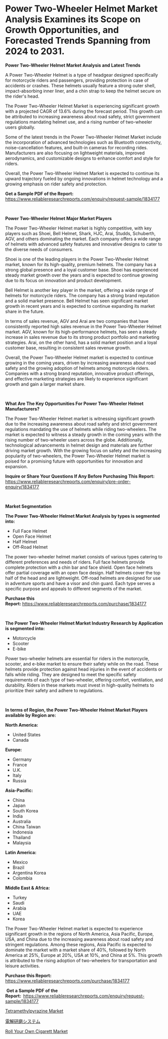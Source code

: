 <p><h1>Power Two-Wheeler Helmet Market Analysis Examines its Scope on Growth Opportunities, and Forecasted Trends Spanning from 2024 to 2031.</h1></p><p><strong>Power Two-Wheeler Helmet Market Analysis and Latest Trends</strong></p>
<p><p>A Power Two-Wheeler Helmet is a type of headgear designed specifically for motorcycle riders and passengers, providing protection in case of accidents or crashes. These helmets usually feature a strong outer shell, impact-absorbing inner liner, and a chin strap to keep the helmet secure on the rider's head.</p><p>The Power Two-Wheeler Helmet Market is experiencing significant growth with a projected CAGR of 13.6% during the forecast period. This growth can be attributed to increasing awareness about road safety, strict government regulations mandating helmet use, and a rising number of two-wheeler users globally.</p><p>Some of the latest trends in the Power Two-Wheeler Helmet Market include the incorporation of advanced technologies such as Bluetooth connectivity, noise-cancellation features, and built-in cameras for recording rides. Manufacturers are also focusing on lightweight materials, improved aerodynamics, and customizable designs to enhance comfort and style for riders.</p><p>Overall, the Power Two-Wheeler Helmet Market is expected to continue its upward trajectory fueled by ongoing innovations in helmet technology and a growing emphasis on rider safety and protection.</p></p>
<p><strong>Get a Sample PDF of the Report:&nbsp;</strong> <a href="https://www.reliableresearchreports.com/enquiry/request-sample/1834177">https://www.reliableresearchreports.com/enquiry/request-sample/1834177</a></p>
<p>&nbsp;</p>
<p><strong>Power Two-Wheeler Helmet Major Market Players</strong></p>
<p><p>The Power Two-Wheeler Helmet market is highly competitive, with key players such as Shoei, Bell Helmet, Shark, HJC, Arai, Studds, Schuberth, AGV, and others dominating the market. Each company offers a wide range of helmets with advanced safety features and innovative designs to cater to the diverse needs of consumers.</p><p>Shoei is one of the leading players in the Power Two-Wheeler Helmet market, known for its high-quality, premium helmets. The company has a strong global presence and a loyal customer base. Shoei has experienced steady market growth over the years and is expected to continue growing due to its focus on innovation and product development.</p><p>Bell Helmet is another key player in the market, offering a wide range of helmets for motorcycle riders. The company has a strong brand reputation and a solid market presence. Bell Helmet has seen significant market growth in recent years and is expected to continue expanding its market share in the future.</p><p>In terms of sales revenue, AGV and Arai are two companies that have consistently reported high sales revenue in the Power Two-Wheeler Helmet market. AGV, known for its high-performance helmets, has seen a steady increase in sales revenue due to its strong product portfolio and marketing strategies. Arai, on the other hand, has a solid market position and a loyal customer base, resulting in consistent sales revenue growth.</p><p>Overall, the Power Two-Wheeler Helmet market is expected to continue growing in the coming years, driven by increasing awareness about road safety and the growing adoption of helmets among motorcycle riders. Companies with a strong brand reputation, innovative product offerings, and effective marketing strategies are likely to experience significant growth and gain a larger market share.</p></p>
<p>&nbsp;</p>
<p><strong>What Are The Key Opportunities For Power Two-Wheeler Helmet Manufacturers?</strong></p>
<p><p>The Power Two-Wheeler Helmet market is witnessing significant growth due to the increasing awareness about road safety and strict government regulations mandating the use of helmets while riding two-wheelers. The market is expected to witness a steady growth in the coming years with the rising number of two-wheeler users across the globe. Additionally, technological advancements in helmet design and materials are further driving market growth. With the growing focus on safety and the increasing popularity of two-wheelers, the Power Two-Wheeler Helmet market is poised for a promising future with opportunities for innovation and expansion.</p></p>
<p><strong>Inquire or Share Your Questions If Any Before Purchasing This Report:</strong> <a href="https://www.reliableresearchreports.com/enquiry/pre-order-enquiry/1834177">https://www.reliableresearchreports.com/enquiry/pre-order-enquiry/1834177</a></p>
<p>&nbsp;</p>
<p><strong>Market Segmentation</strong></p>
<p><strong>The Power Two-Wheeler Helmet Market Analysis by types is segmented into:</strong></p>
<p><ul><li>Full Face Helmet</li><li>Open Face Helmet</li><li>Half Helmet</li><li>Off-Road Helmet</li></ul></p>
<p><p>The power two-wheeler helmet market consists of various types catering to different preferences and needs of riders. Full face helmets provide complete protection with a chin bar and face shield. Open face helmets offer partial coverage with an open face design. Half helmets cover the top half of the head and are lightweight. Off-road helmets are designed for use in adventure sports and have a visor and chin guard. Each type serves a specific purpose and appeals to different segments of the market.</p></p>
<p><strong>Purchase this Report:&nbsp;</strong><a href="https://www.reliableresearchreports.com/purchase/1834177">https://www.reliableresearchreports.com/purchase/1834177</a></p>
<p>&nbsp;</p>
<p><strong>The Power Two-Wheeler Helmet Market Industry Research by Application is segmented into:</strong></p>
<p><ul><li>Motorcycle</li><li>Scooter</li><li>E-bike</li></ul></p>
<p><p>Power two-wheeler helmets are essential for riders in the motorcycle, scooter, and e-bike market to ensure their safety while on the road. These helmets provide protection against head injuries in the event of accidents or falls while riding. They are designed to meet the specific safety requirements of each type of two-wheeler, offering comfort, ventilation, and durability. Riders in these markets must invest in high-quality helmets to prioritize their safety and adhere to regulations.</p></p>
<p>&nbsp;</p>
<p><strong>In terms of Region, the Power Two-Wheeler Helmet Market Players available by Region are:</strong></p>
<p>
    <p> <strong> North America: </strong>
        <ul>
            <li>United States</li>
            <li>Canada</li>
        </ul>
        </p> 
    <p> <strong> Europe: </strong>
        <ul>
            <li>Germany</li>
            <li>France</li>
            <li>U.K.</li>
            <li>Italy</li>
            <li>Russia</li>
        </ul>
        </p> 
    <p> <strong> Asia-Pacific: </strong>
        <ul>
            <li>China</li>
            <li>Japan</li>
            <li>South Korea</li>
            <li>India</li>
            <li>Australia</li>
            <li>China Taiwan</li>
            <li>Indonesia</li>
            <li>Thailand</li>
            <li>Malaysia</li>
        </ul>
        </p> 
    <p> <strong> Latin America: </strong>
        <ul>
            <li>Mexico</li>
            <li>Brazil</li>
            <li>Argentina Korea</li>
            <li>Colombia</li>
        </ul>
        </p> 
    <p> <strong> Middle East & Africa: </strong>
        <ul>
            <li>Turkey</li>
            <li>Saudi</li>
            <li>Arabia</li>
            <li>UAE</li>
            <li>Korea</li>
        </ul>
    </p>
    </p>
<p><p>The Power Two-Wheeler Helmet market is expected to experience significant growth in the regions of North America, Asia Pacific, Europe, USA, and China due to the increasing awareness about road safety and stringent regulations. Among these regions, Asia Pacific is expected to dominate the market with a market share of 40%, followed by North America at 25%, Europe at 20%, USA at 10%, and China at 5%. This growth is attributed to the rising adoption of two-wheelers for transportation and leisure activities.</p></p>
<p><strong>Purchase this Report: </strong><a href="https://www.reliableresearchreports.com/purchase/1834177">https://www.reliableresearchreports.com/purchase/1834177</a></p>
<p>&nbsp;<strong>Get a Sample PDF of the Report:&nbsp;&nbsp;</strong><a href="https://www.reliableresearchreports.com/enquiry/request-sample/1834177">https://www.reliableresearchreports.com/enquiry/request-sample/1834177</a></p>
<p><strong></strong></p>
<p><p><a href="https://valiant-lunge-8fe.notion.site/Tetramethylpyrazine-Market-Size-Focuses-on-Market-Dynamics-In-Depth-Analysis-and-Future-Projections-73d65963efaf43d58ab3222263f2e938">Tetramethylpyrazine Market</a></p><p><a href="https://github.com/wkuactfdzwizk06/Market-Research-Report-List-1/blob/main/12036117622.md">電解研磨システム</a></p><p><a href="https://github.com/ChiragRp1/Market-Research-Report-List-3/blob/main/roll-your-own-cigarett-market.md">Roll Your Own Cigarett Market</a></p></p>